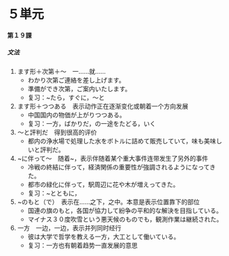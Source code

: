 # ５単元
#### 第１９課
##### 文法
1. ます形＋次第＋～　一……就……
	- わかり次第ご連絡を差し上げます。
	- 準備ができ次第，ご案内いたします。
	- 复习：~たら，すぐに，～と
1. ます形＋つつある　表示动作正在逐渐变化或朝着一个方向发展
	- 中国国内の物価が上がりつつある。
	- 复习：一方，ばかりだ，の一途をたどる，いく
1. ～と評判だ　得到很高的评价
	- 都内の浄水場で処理した水をボトルに詰めて販売していて，味も美味しいと評判だ。
1. ~に伴って～　随着~，表示伴随着某个重大事件连带发生了另外的事件
	- 冷戦の終結に伴って，経済関係の重要性が強調されるようになってきた。
	- 都市の緑化に伴って，駅周辺に花や木が増えってきた。
	- 复习：~とともに，
1. ~のもと（で）　表示在……之下，之中。本意是表示位置靠下的部位
	- 国連の旗のもと，各国が協力して紛争の平和的な解決を目指している。
	- マイナス３０度吹雪という悪天候のものでも，観測作業は継続された。
1. 一方　一边，一边，表示并列同时经行
	- 彼は大学で哲学を教える一方，大工として働いている。
	- 复习：一方也有朝着趋势一直发展的意思